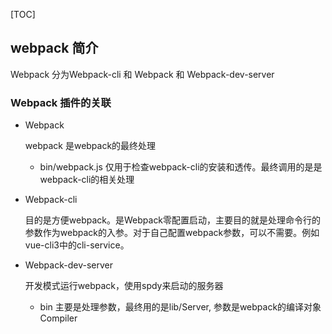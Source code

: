[TOC]

## webpack 简介

Webpack 分为Webpack-cli 和 Webpack 和 Webpack-dev-server

### Webpack 插件的关联

- Webpack

  webpack 是webpack的最终处理

  - bin/webpack.js 仅用于检查webpack-cli的安装和透传。最终调用的是是webpack-cli的相关处理

- Webpack-cli

  目的是方便webpack。是Webpack零配置启动，主要目的就是处理命令行的参数作为webpack的入参。对于自己配置webpack参数，可以不需要。例如vue-cli3中的cli-service。

- Webpack-dev-server

  开发模式运行webpack，使用spdy来启动的服务器

  - bin 主要是处理参数，最终用的是lib/Server, 参数是webpack的编译对象Compiler
